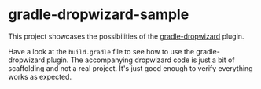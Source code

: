 gradle-dropwizard-sample
========================

This project showcases the possibilities of the [gradle-dropwizard](https://github.com/stackmagic/gradle-dropwizard) plugin.

Have a look at the `build.gradle` file to see how to use the gradle-dropwizard plugin. The accompanying dropwizard code is just a bit of scaffolding and not a real project. It's just good enough to verify everything works as expected.
